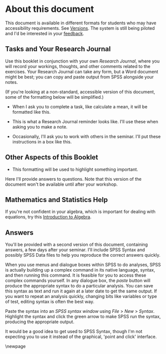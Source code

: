 # About this document

This document is available in different formats for students who may have accessibility requirements. See [Versions](#versions). The system is still being piloted and I'd be interested in your [feedback](mailto:ian.hocking@canterbury.ac.uk).

## Tasks and Your Research Journal

Use this booklet in conjunction with your own *Research Journal*, where you will record your workings, thoughts, and other comments related to the exercises. Your Research Journal can take any form, but a Word document might be best; you can copy and paste output from SPSS alongside your notes.

(If you're looking at a non-standard, accessible version of this document, some of the formatting below will be simplified.)

<task>

- When I ask you to complete a task, like calculate a mean, it will be formatted like this.

</task>

<journal>

- This is what a Research Journal reminder looks like. I'll use these when asking you to make a note.

</journal>

<groupwork>

- Occasionally, I'll ask you to work with others in the seminar. I'll put these instructions in a box like this.

</groupwork>

## Other Aspects of this Booklet

<highlight>

- This formatting will be used to highlight something important.

</highlight>

<answer>

Here I'll provide answers to questions. Note that this version of the document won't be available until after your workshop.

</answer>

## Mathematics and Statistics Help

If you're not confident in your algebra, which is important for dealing with equations, try this [Introduction to Algebra](https://www.mathsisfun.com/algebra/introduction.html).

## Answers

You'll be provided with a second version of this document, containing answers, a few days after your seminar. I'll include SPSS Syntax and possibly SPSS Data files to help you reproduce the correct answers quickly. 

When you use menus and dialogue boxes within SPSS to do analyses, SPSS is actually building up a complex command in its native language, syntax, and then running this command. It is feasible for you to access these complex commands yourself. In any dialogue box, the *paste* button will produce the appropriate syntax to do a particular analysis. You can save this syntax as text and run it again at a later date to get the same output. If you want to repeat an analysis quickly, changing bits like variables or type of test, editing syntax is often the best way.

Paste the syntax into an *SPSS syntax window* using *File* > *New* > *Syntax*. Highlight the syntax and click the green arrow to make SPSS run the syntax, producing the appropriate output.

It would be a good idea to get used to SPSS Syntax, though I'm not expecting you to use it instead of the graphical, 'point and click' interface.

\newpage

